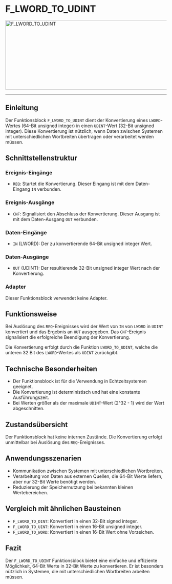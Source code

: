 # F_LWORD_TO_UDINT

<img width="1466" height="216" alt="F_LWORD_TO_UDINT" src="https://github.com/user-attachments/assets/dc4619b7-62b1-4a3b-b1d5-90a09aeeb2e5" />

* * * * * * * * * *
## Einleitung
Der Funktionsblock `F_LWORD_TO_UDINT` dient der Konvertierung eines `LWORD`-Wertes (64-Bit unsigned integer) in einen `UDINT`-Wert (32-Bit unsigned integer). Diese Konvertierung ist nützlich, wenn Daten zwischen Systemen mit unterschiedlichen Wortbreiten übertragen oder verarbeitet werden müssen.

## Schnittstellenstruktur

### **Ereignis-Eingänge**
- `REQ`: Startet die Konvertierung. Dieser Eingang ist mit dem Daten-Eingang `IN` verbunden.

### **Ereignis-Ausgänge**
- `CNF`: Signalisiert den Abschluss der Konvertierung. Dieser Ausgang ist mit dem Daten-Ausgang `OUT` verbunden.

### **Daten-Eingänge**
- `IN` (LWORD): Der zu konvertierende 64-Bit unsigned integer Wert.

### **Daten-Ausgänge**
- `OUT` (UDINT): Der resultierende 32-Bit unsigned integer Wert nach der Konvertierung.

### **Adapter**
Dieser Funktionsblock verwendet keine Adapter.

## Funktionsweise
Bei Auslösung des `REQ`-Ereignisses wird der Wert von `IN` von `LWORD` in `UDINT` konvertiert und das Ergebnis an `OUT` ausgegeben. Das `CNF`-Ereignis signalisiert die erfolgreiche Beendigung der Konvertierung.

Die Konvertierung erfolgt durch die Funktion `LWORD_TO_UDINT`, welche die unteren 32 Bit des `LWORD`-Wertes als `UDINT` zurückgibt.

## Technische Besonderheiten
- Der Funktionsblock ist für die Verwendung in Echtzeitsystemen geeignet.
- Die Konvertierung ist deterministisch und hat eine konstante Ausführungszeit.
- Bei Werten größer als der maximale `UDINT`-Wert (2^32 - 1) wird der Wert abgeschnitten.

## Zustandsübersicht
Der Funktionsblock hat keine internen Zustände. Die Konvertierung erfolgt unmittelbar bei Auslösung des `REQ`-Ereignisses.

## Anwendungsszenarien
- Kommunikation zwischen Systemen mit unterschiedlichen Wortbreiten.
- Verarbeitung von Daten aus externen Quellen, die 64-Bit Werte liefern, aber nur 32-Bit Werte benötigt werden.
- Reduzierung der Speichernutzung bei bekannten kleinen Wertebereichen.

## Vergleich mit ähnlichen Bausteinen
- `F_LWORD_TO_DINT`: Konvertiert in einen 32-Bit signed integer.
- `F_LWORD_TO_UINT`: Konvertiert in einen 16-Bit unsigned integer.
- `F_LWORD_TO_WORD`: Konvertiert in einen 16-Bit Wert ohne Vorzeichen.

## Fazit
Der `F_LWORD_TO_UDINT` Funktionsblock bietet eine einfache und effiziente Möglichkeit, 64-Bit Werte in 32-Bit Werte zu konvertieren. Er ist besonders nützlich in Systemen, die mit unterschiedlichen Wortbreiten arbeiten müssen.
